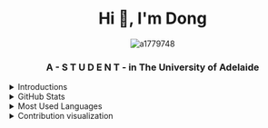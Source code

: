 
<h1 align="center">Hi 👋, I'm Dong</h1>
<p align="center"> <img src="https://komarev.com/ghpvc/?username=a1779748&label=Profile%20views&color=0e75b6&style=flat" alt="a1779748" /> 
<h3 align="center">A - S T U D E N T - in The University of Adelaide</h3>

  
<details>
  <summary>Introductions</summary>
  
  

  - 🔭 Struggliing on **HOW TO BALANCE LIFE AND STUDY**
  <!-- - 🔭 I’m currently working on [Algorithm_DataStructure](https://github.com/a1779748/Algorithm_DataStructure) -->

  - 🌱 I’m currently learning **Algorithm and DataStructure**

  - 👨‍💻 All of my projects are available at [https://github.com/a1779748](https://github.com/a1779748)

  <!-- - 📝 I regulary write articles on [Be Better](https://a1779748.github.io/) -->

  <!-- - 💬 Ask me about **basic stuff of c++ with ncurses** -->

  - 📫 How to reach me **dongwang1998@gmail.com**

  - 😄 Pronouns: W/Duncan
</details>
  
<details>
  <summary>GitHub Stats</summary>
  
  <p align="center">
    <img height="50%" width="50%" align="center"  src="https://github-readme-stats.vercel.app/api?username=a1779748&theme=vue-dark&show_icons=true&locale=en" alt="a1779748" />
  </p>
</details>
  
<details>
  <summary>Most Used Languages</summary>
  
  <p align="center">
<!--     <img height="50%" width="50%" align="center" src="https://github-readme-stats.vercel.app/api/top-langs?username=a1779748&layout=compact&show_icons=true&locale=en&hide=''&langs_count=100" alt="a1779748" /> -->
    <img height="15%" width="35%" align="center" src="https://api.githubtrends.io/user/svg/a1779748/langs?time_range=one_year&include_private=true&loc_metric=added" alt="a1779748" />
    
<!--     [![GitHub Trends SVG](https://api.githubtrends.io/user/svg/a1779748/langs?time_range=one_year&include_private=true&loc_metric=added)](https://githubtrends.io)
  </p> -->
</details>


<details>
  <summary>Contribution visualization</summary>
  
  <p align="center">
    <img src="https://activity-graph.herokuapp.com/graph?username=a1779748&theme=dracula&bg_color=20232a&hide_border=true" width="100%"/>
  </p>
</details>



